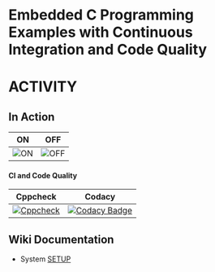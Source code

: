 # Embedded C Programming Examples with Continuous Integration and Code Quality

# ACTIVITY

## In Action

|ON|OFF|
|:--:|:--:|
|![ON](simulation/ON.png)|![OFF](simulation/OFF.png)|

#### CI and Code Quality

|Cppcheck|Codacy|
|:--:|:--:|
[![Cppcheck](https://github.com/265104/Emb_C/actions/workflows/CodeQulaity.yml/badge.svg)](https://github.com/265104/Emb_C/actions/workflows/CodeQulaity.yml)|[![Codacy Badge](https://app.codacy.com/project/badge/Grade/c94351d871024700adf4312c01c54e57)](https://www.codacy.com/gh/265104/Emb_C/dashboard?utm_source=github.com&amp;utm_medium=referral&amp;utm_content=265104/Emb_C&amp;utm_campaign=Badge_Grade)

## Wiki Documentation
* System [SETUP](https://github.com/Bharathgopal/Emb-C/wiki)

